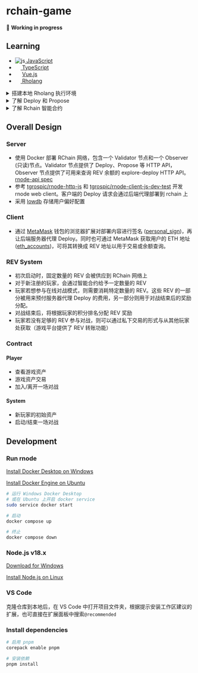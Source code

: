 # rchain-game

🚧 **Working in progress**

## Learning
<ul>
  <li><img src="https://i.ibb.co/Qcs9FJD/js.png" alt="js" border="0"><a href="https://zh.javascript.info/"> JavaScript</a></li>
  <li><img src="https://www.typescriptlang.org/favicon-32x32.png?v=8944a05a8b601855de116c8a56d3b3ae" width=15><a href="https://www.typescriptlang.org/docs/"> TypeScript</a></li>
  <li><img src="https://cn.vuejs.org/logo.svg" width=15> <a href='https://cn.vuejs.org/guide/introduction.html'>Vue.js</a></li>
  <li><img width=15 src="https://s2.coinmarketcap.com/static/img/coins/64x64/2021.png"/><a href="https://github.com/JoshOrndorff/LearnRholangByExample/blob/master/README_CN.md"> Rholang</a></li>
</ul>

<details>
  <summary>搭建本地 Rholang 执行环境</summary>
  <div>
    <h4>方法一：</h4>
      <ol>
        <li>在 Windows 上安装 <a href="https://docs.docker.com/desktop/install/windows-install/">Docker</a> 并打开</li>
        <li>打开 VS Code 安装 Rholang 扩展</li>
        <li>在扩展设置中打开 Enable Docker，在 Rnode Docker Image 中输入 <code>rchain/rnode:v0.12.8</code></li>
        <li>打开 .rho 文件，Ctrl+S 保存，便可以在输出面板 [Rholang] 中看到执行结果
      </ol>
  </div>
  <div>
    <h4>方法二：</h4>
      <ol>
        <li>在 Windows 上安装 <a href="https://docs.docker.com/desktop/install/windows-install/">Docker</a> 并打开</li>
        <li>拉取 rnode 镜像 <code>docker pull rchain/rnode:v0.12.8</code></li>
        <li>创建 docker network <code>docker network create rnode-net</code></li>
        <li>运行 rnode 节点 <code>docker run -u root -it --rm --network rnode-net --name rnode -v "%cd%/":/data rchain/rnode:v0.12.8 run -s</code>，在当前终端中会显示 rnode 日志</li>
        <li>新建一个终端，创建命令别名 <code>doskey rnode=docker exec rnode /opt/docker/bin/rnode $*</code></li>
        <li>执行 .rho 文件 <code>rnode eval "file_path"</code> (路径格式：假如当前目录有个 hello.rho 文件，那么应该执行 <code>rnode eval /data/hello.rho</code>)</li>
        <li>在显示 rnode 日志的终端中可以看到执行结果</li>
      </ol>
    注意：<code>docker run</code> 命令创建的容器是一次性的，在运行命令的终端中按下 <code>Ctrl+C</code> 可以停止并删除容器。需要再次运行 rnode 时，先打开 Docker Desktop 应用，然后从第 4 步骤开始即可
  </div>
</details>

<details>
  <summary>了解 Deploy 和 Propose</summary>
  <ul>
    <li>可以将 Rholang 写的代码程序部署 (Deploy) 到 RChain 上运行</li>
    <li>要想执行 Deploy，部署者需要对部署的内容进行签名，且必须为所消耗的计算资源支付一定的费用</li>
    <li>任何拥有有效身份信息的人都可以成为部署者，这个身份信息一般指一对私钥和公钥</li>
    <li>在执行 Deploy 后，代码程序还没有被真正放到 RChain 区块链的区块上</li>
    <li>还需要一个验证者 (Validator) 节点 (RNode) 验证其有效性，然后由这个节点执行区块提议 (Propose)</li>
    <li>节点网络上的其他验证者接收到这个提议并达成共识之后，新区块才会被创建，代码程序才会被有效执行</li>
  <ul>
</details>

<details>
  <summary>了解 Rchain 智能合约</summary>
  <ul>
    <li>部署到区块上的 Rholang 代码程序可以定义合约 (contract)，rchain 的 contract 可以理解成一个“函数”</li>
    <li>在 contract 中可以定义和操纵表示状态的“变量”，可以创建子“函数”并根据条件执行</li>
    <li>部署的 contract 是公开的，任何部署者只需要获得 contract name 就可以在部署的代码中执行这个合约
  <ul>
</details>

## Overall Design
### Server
- 使用 Docker 部署 RChain 网络，包含一个 Validator 节点和一个 Observer (只读)节点。Validator 节点提供了 Deploy、Propose 等 HTTP API，Observer 节点提供了可用来查询 REV 余额的 explore-deploy HTTP API。[rnode-api spec](https://web.archive.org/web/20210120073115/https://developer.rchain.coop/rnode-api)
- 参考 [tgrospic/rnode-http-js](https://github.com/tgrospic/rnode-http-js) 和 [tgrospic/rnode-client-js-dev-test](https://github.com/tgrospic/rnode-client-js-dev-test) 开发 rnode web client。客户端的 Deploy 请求会通过后端代理部署到 rchain 上
- 采用 [lowdb](https://github.com/typicode/lowdb) 存储用户偏好配置

### Client
- 通过 [MetaMask](https://metamask.io/) 钱包的浏览器扩展对部署内容进行签名 ([personal_sign](https://docs.metamask.io/wallet/reference/personal_sign/))，再让后端服务器代理 Deploy。同时也可通过 MetaMask 获取用户的 ETH 地址 ([eth_accounts](https://docs.metamask.io/wallet/reference/eth_accounts/))，可将其转换成 REV 地址以用于交易或余额查询。

### REV System
- 初次启动时，固定数量的 REV 会被供应到 RChain 网络上
- 对于新注册的玩家，会通过智能合约给予一定数量的 REV
- 玩家若想参与在线对战模式，则需要消耗特定数量的 REV。这些 REV 的一部分被用来预付服务器代理 Deploy 的费用，另一部分则用于对战结束后的奖励分配。
- 对战结束后，将根据玩家的积分排名分配 REV 奖励
- 玩家若没有足够的 REV 参与对战，则可以通过私下交易的形式与从其他玩家处获取（游戏平台提供了 REV 转账功能）

### Contract
#### Player
- 查看游戏资产
- 游戏资产交易
- 加入/离开一场对战
#### System
- 新玩家的初始资产
- 启动/结束一场对战
## Development

### Run rnode

[Install Docker Desktop on Windows](https://docs.docker.com/desktop/install/windows-install/)

[Install Docker Engine on Ubuntu](https://docs.docker.com/engine/install/ubuntu/)


```bash
# 运行 Windows Docker Desktop 
# 或在 Ubuntu 上开启 docker service
sudo service docker start

# 启动
docker compose up

# 终止
docker compose down

```

### Node.js v18.x

[Download for Windows](https://nodejs.org/en)

[Install Node.js on Linux](https://github.com/nodesource/distributions#installation-instructions)

### VS Code
克隆仓库到本地后，在 VS Code 中打开项目文件夹，根据提示安装工作区建议的扩展，也可直接在扩展面板中搜索`@recommended`

### Install dependencies

```bash
# 启用 pnpm
corepack enable pnpm

# 安装依赖
pnpm install
```